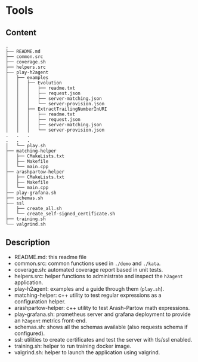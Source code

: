 # Tools

## Content

```
.
├── README.md
├── common.src
├── coverage.sh
├── helpers.src
├── play-h2agent
│   ├── examples
│   │   ├── Evolution
│   │   │   ├── readme.txt
│   │   │   ├── request.json
│   │   │   ├── server-matching.json
│   │   │   └── server-provision.json
│   │   ├── ExtractTrailingNumberInURI
│   │   │   ├── readme.txt
│   │   │   ├── request.json
│   │   │   ├── server-matching.json
│   │   │   └── server-provision.json
.   .   .
.   .   .
│   └── play.sh
├── matching-helper
│   ├── CMakeLists.txt
│   ├── Makefile
│   └── main.cpp
├── arashpartow-helper
│   ├── CMakeLists.txt
│   ├── Makefile
│   └── main.cpp
├── play-grafana.sh
├── schemas.sh
├── ssl
│   ├── create_all.sh
│   └── create_self-signed_certificate.sh
├── training.sh
└── valgrind.sh
```

## Description

* README.md: this readme file
* common.src: common functions used in `./demo` and `./kata`.
* coverage.sh: automated coverage report based in unit tests.
* helpers.src: helper functions to administrate and inspect the `h2agent` application.
* play-h2agent: examples and a guide through them (`play.sh`).
* matching-helper: c++ utility to test regular expressions as a configuration helper.
* arashpartow-helper: c++ utility to test Arash-Partow math expressions.
* play-grafana.sh: prometheus server and grafana deployment to provide an `h2agent` metrics front-end.
* schemas.sh: shows all the schemas available (also requests schema if configured).
* ssl: utilities to create certificates and test the server with tls/ssl enabled.
* training.sh: helper to run training docker image.
* valgrind.sh: helper to launch the application using valgrind.
